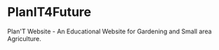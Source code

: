 # PlanIT4Future

Plan'T Website - An Educational Website for Gardening and Small area Agriculture.  
